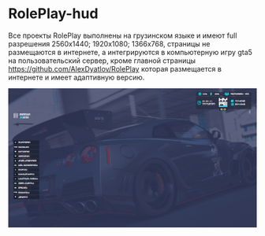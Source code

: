<!-- @format -->

# RolePlay-hud

Все проекты RolePlay выполнены на грузинском языке и имеют full разрешения 2560x1440; 1920x1080; 1366x768, страницы не размещаются в интернете, а интегрируются в компьютерную игру gta5 на пользовательский сервер, кроме главной страницы https://github.com/AlexDyatlov/RolePlay которая размещается в интернете и имеет адаптивную версию.

<p align="center">
 <img src="https://github.com/AlexDyatlov/myScreenshots/raw/master/screens/RP-hud.png">
</p>